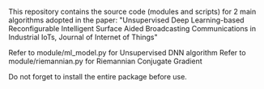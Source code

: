 This repository contains the source code (modules and scripts) for 2 main algorithms adopted in the paper:
"Unsupervised Deep Learning-based Reconfigurable Intelligent Surface Aided Broadcasting Communications in Industrial IoTs, Journal of Internet of Things"

Refer to module/ml_model.py for Unsupervised DNN algorithm
Refer to module/riemannian.py for Riemannian Conjugate Gradient

Do not forget to install the entire package before use.
